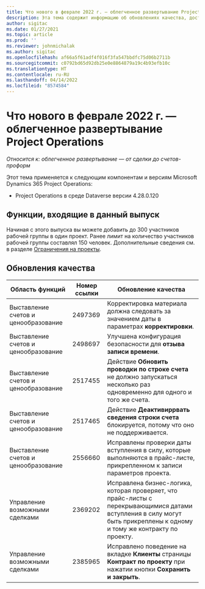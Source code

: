 ```yaml
---
title: Что нового в феврале 2022 г. — облегченное развертывание Project Operations
description: Эта тема содержит информацию об обновлениях качества, доступных в выпуске облегченного развертывания Project Operations за февраль 2022 года.
author: sigitac
ms.date: 01/27/2021
ms.topic: article
ms.prod: ''
ms.reviewer: johnmichalak
ms.author: sigitac
ms.openlocfilehash: af66a5f61adf4f016f3fa547bbdfc75d06b2711b
ms.sourcegitcommit: c0792bd65d92db25e0e8864879a19c4b93efb10c
ms.translationtype: HT
ms.contentlocale: ru-RU
ms.lasthandoff: 04/14/2022
ms.locfileid: "8574584"
---
```

# <a name="whats-new-february-2022---project-operations-lite-deployment"></a>Что нового в феврале 2022 г. — облегченное развертывание Project Operations

_Относится к: облегченное развертывание — от сделки до счетов-проформ_

Этот тема применяется к следующим компонентам и версиям Microsoft Dynamics 365 Project Operations:

- Project Operations в среде Dataverse версии 4.28.0.120

## <a name="features-included-in-this-release"></a>Функции, входящие в данный выпуск

Начиная с этого выпуска вы можете добавить до 300 участников рабочей группы в один проект. Ранее лимит на количество участников рабочей группы составлял 150 человек. Дополнительные сведения см. в разделе [Ограничения на проекты](../../project-management/create-wbs.md#project-limitations).

## <a name="quality-updates"></a>Обновления качества

| Область функций | Номер ссылки | Обновление качества |
| --- | --- | --- |
| Выставление счетов и ценообразование | 2497369 | Корректировка материала должна следовать за значением даты в параметрах **корректировки**. |
| Выставление счетов и ценообразование | 2498697 | Улучшена конфигурация безопасности для **отзыва записи времени**. |
| Выставление счетов и ценообразование | 2517455 | Действие **Обновить проводки по строке счета** не должно запускаться несколько раз одновременно для одного и того же счета. |
| Выставление счетов и ценообразование | 2517465 | Действие **Деактивиррвать сведения строки счета** блокируется, потому что оно не поддерживается. |
| Выставление счетов и ценообразование | 2556660 | Исправлены проверки даты вступления в силу, которые выполняются в прайс-листе, прикрепленном к записи параметров проекта. |
|   Управление возможными сделками | 2369202 | Исправлена бизнес-логика, которая проверяет, что прайс-листы с перекрывающимися датами вступления в силу могут быть прикреплены к одному и тому же контракту по проекту. |
|   Управление возможными сделками | 2385965 | Исправлено поведение на вкладке **Клиенты** страницы **Контракт по проекту** при нажатии кнопки **Сохранить и закрыть**. |
